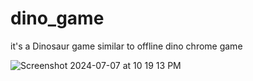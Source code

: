 # dino_game

it's a Dinosaur game similar to offline dino chrome game

![Screenshot 2024-07-07 at 10 19 13 PM](https://github.com/noorfathima0/dino_game/assets/151600832/6bc51a48-37bb-498d-bec6-5f200653c001)
